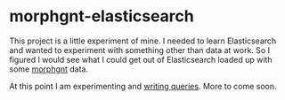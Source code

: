 # morphgnt-elasticsearch

This project is a little experiment of mine. I needed to learn Elasticsearch and wanted to experiment with something other than data at work. So I figured I would see what I could get out of Elasticsearch loaded up with some [morphgnt](http://morphgnt.org/) data.

At this point I am experimenting and [writing queries](query-notes.md). More to come soon.